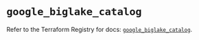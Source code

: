 # `google_biglake_catalog`

Refer to the Terraform Registry for docs: [`google_biglake_catalog`](https://registry.terraform.io/providers/hashicorp/google/5.40.0/docs/resources/biglake_catalog).
